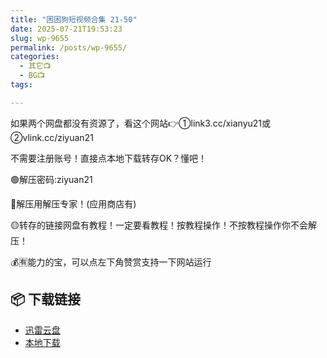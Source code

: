 ```yaml
---
title: "困困狗短视频合集 21-50"
date: 2025-07-21T19:53:23
slug: wp-9655
permalink: /posts/wp-9655/
categories:
  - 其它📺
  - BG📺
tags:

---
```


如果两个网盘都没有资源了，看这个网站👉①link3.cc/xianyu21或②vlink.cc/ziyuan21

不需要注册账号！直接点本地下载转存OK？懂吧！

🟢解压密码:ziyuan21

🔵解压用解压专家！(应用商店有)

🟡转存的链接网盘有教程！一定要看教程！按教程操作！不按教程操作你不会解压！

💰🈶能力的宝，可以点左下角赞赏支持一下网站运行

## 📦 下载链接
- [迅雷云盘](https://blziyuan21.com/pay-download/9655?key=1c3de57c0d&down_id=0)
- [本地下载](https://blziyuan21.com/pay-download/9655?key=1c3de57c0d&down_id=1)

